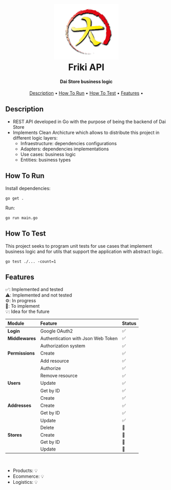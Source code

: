 <h1 align="center">
  <br>
  <img src="./logo-daistore.png" alt="dai-store" width="200">
  <br>
  Friki API
  <br>
</h1>

<h4 align="center">Dai Store business logic</h4>

<p align="center">
  <a href="#description">Description</a> •  
  <a href="#how-to-run">How To Run</a> •  
  <a href="#how-to-test">How To Test</a> •  
  <a href="#features">Features</a> •  
</p>

## Description

- REST API developed in Go with the purpose of being the backend of Dai Store
- Implements Clean Archicture which allows to distribute this project in different logic layers:
  - Infraestructure: dependencies configurations
  - Adapters: dependencies implementations
  - Use cases: business logic
  - Entities: business types

## How To Run

Install dependencies:

```
go get .
```

Run:

```
go run main.go
```

## How To Test

This project seeks to program unit tests for use cases that implement business logic and for utils that support the application with abstract logic.

```
go test ./... -count=1
```

## Features 

✅: Implemented and tested <br/>
⚠️: Implemented and not tested <br/>
⚙️: In progress <br/>
📅: To implement <br/>
💡: Idea for the future <br/>


|Module|Feature|Status|
|:----|:----|:----|
|**Login**|Google OAuth2| ✅|
|**Middlewares**|Authentication with Json Web Token|✅|
||Authorization system|✅|
|**Permissions**|Create|✅|
||Add resource|✅|
||Authorize|✅|
||Remove resource|✅|
|**Users**|Update|✅|
||Get by ID|✅|
||Create|✅|
|**Addresses**|Create|✅|
||Get by ID|✅|
||Update|✅|
||Delete|📅|
|**Stores**|Create|📅|
||Get by ID|📅|
||Update|📅|

<br/>

- Products: 💡
- Ecommerce: 💡
- Logistics: 💡





    
    


